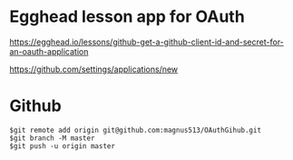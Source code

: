 # Egghead lesson app for OAuth
https://egghead.io/lessons/github-get-a-github-client-id-and-secret-for-an-oauth-application

https://github.com/settings/applications/new


# Github
```
$git remote add origin git@github.com:magnus513/OAuthGihub.git
$git branch -M master
$git push -u origin master
```